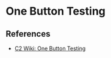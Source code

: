 # One Button Testing

## References

* [C2 Wiki: One Button Testing](https://c2.com/cgi/wiki?OneButtonTesting)
